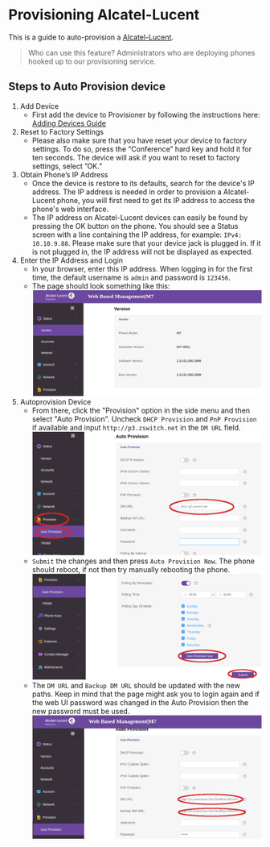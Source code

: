 # Provisioning Alcatel-Lucent

This is a guide to auto-provision a [Alcatel-Lucent](https://www.aledevice.com/site/desktop_phone).

> Who can use this feature?
> Administrators who are deploying phones hooked up to our provisioning service.

## Steps to Auto Provision device

1. Add Device
    - First add the device to Provisioner by following the instructions here: [Adding Devices Guide](../prov_start_guide.md)
2. Reset to Factory Settings
    - Please also make sure that you have reset your device to factory settings. To do so, press the “Conference” hard key and hold it for ten seconds. The device will ask if you want to reset to factory settings, select ”OK.”
3. Obtain Phone’s IP Address
    - Once the device is restore to its defaults, search for the device's IP address. The IP address is needed in order to provision a Alcatel-Lucent phone, you will first need to get its IP address to access the phone's web interface.
    - The IP address on Alcatel-Lucent devices can easily be found by pressing the OK button on the phone. You should see a Status screen with a line containing the IP address, for example: `IPv4: 10.10.9.88`. Please make sure that your device jack is plugged in. If it is not plugged in, the IP address will not be displayed as expected.
4. Enter the IP Address and Login
    - In your browser, enter this IP address. When logging in for the first time, the default username is `admin` and password is `123456`.
    - The page should look something like this:
    ![Alcatel-Lucent Start](./images/alcatel-lucent-start.png)
5. Autoprovision Device
    - From there, click the "Provision" option in the side menu and then select "Auto Provision". Uncheck `DHCP Provision` and `PnP Provision` if available and input `http://p3.zswitch.net` in the `DM URL` field.
    ![Alcatel-Lucent Auto Provision](./images/alcatel-lucent-auto-provision.png)
    - `Submit` the changes and then press `Auto Provision Now`. The phone should reboot, if not then try manually rebooting the phone.
    ![Alcatel-Lucent Submit](./images/alcatel-lucent-submit.png)
    - The `DM URL` and `Backup DM URL` should be updated with the new paths. Keep in mind that the page might ask you to login again and if the web UI password was changed in the Auto Provision then the new password must be used.
    ![Alcatel-Lucent End](./images/alcatel-lucent-end.png)